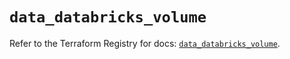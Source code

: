 # `data_databricks_volume`

Refer to the Terraform Registry for docs: [`data_databricks_volume`](https://registry.terraform.io/providers/databricks/databricks/1.74.0/docs/data-sources/volume).
